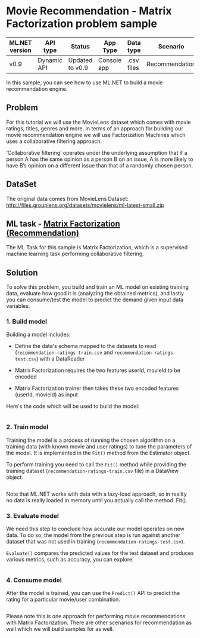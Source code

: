 # Movie Recommendation - Matrix Factorization problem sample

| ML.NET version | API type          | Status                        | App Type    | Data type | Scenario            | ML Task                   | Algorithms                  |
|----------------|-------------------|-------------------------------|-------------|-----------|---------------------|---------------------------|-----------------------------|
| v0.9   | Dynamic API | Updated to v0.9 | Console app | .csv files | Recommendation | Matrix Factorization | MatrixFactorizationTrainer|

In this sample, you can see how to use ML.NET to build a movie recommendation engine. 


## Problem
For this tutorial we will use the MovieLens dataset which comes with movie ratings, titles, genres and more.  In terms of an approach for building our movie recommendation engine we will use Factorization Machines which uses a collaborative filtering approach. 

‘Collaborative filtering’ operates under the underlying assumption that if a person A has the same opinion as a person B on an issue, A is more likely to have B’s opinion on a different issue than that of a randomly chosen person. 

## DataSet
The original data comes from MovieLens Dataset:
http://files.grouplens.org/datasets/movielens/ml-latest-small.zip

## ML task - [Matrix Factorization (Recommendation)](https://docs.microsoft.com/en-us/dotnet/machine-learning/resources/tasks#recommendation)

The ML Task for this sample is Matrix Factorization, which is a supervised machine learning task performing collaborative filtering. 

## Solution

To solve this problem, you build and train an ML model on existing training data, evaluate how good it is (analyzing the obtained metrics), and lastly you can consume/test the model to predict the demand given input data variables.

### 1. Build model

Building a model includes: 

* Define the data's schema mapped to the datasets to read (`recommendation-ratings-train.csv` and `recommendation-ratings-test.csv`) with a DataReader

* Matrix Factorization requires the two features userId, movieId to be encoded

* Matrix Factorization trainer then takes these two encoded features (userId, movieId) as input 

Here's the code which will be used to build the model:
```csharp --project ./MovieRecommendation/MovieRecommendation/MovieRecommendation.csproj --session movieRecommendation ./MovieRecommendation/MovieRecommendation/Program.cs --region build_model
```


### 2. Train model
Training the model is a process of running the chosen algorithm on a training data (with known movie and user ratings) to tune the parameters of the model. It is implemented in the `Fit()` method from the Estimator object. 

To perform training you need to call the `Fit()` method while providing the training dataset (`recommendation-ratings-train.csv` file) in a DataView object.

```csharp --project ./MovieRecommendation/MovieRecommendation/MovieRecommendation.csproj --session movieRecommendation  ./MovieRecommendation/MovieRecommendation/Program.cs --region train_model
```
Note that ML.NET works with data with a lazy-load approach, so in reality no data is really loaded in memory until you actually call the method .Fit().

### 3. Evaluate model
We need this step to conclude how accurate our model operates on new data. To do so, the model from the previous step is run against another dataset that was not used in training (`recommendation-ratings-test.csv`). 

`Evaluate()` compares the predicted values for the test dataset and produces various metrics, such as accuracy, you can explore.

```csharp --project ./MovieRecommendation/MovieRecommendation/MovieRecommendation.csproj --session movieRecommendation   ./MovieRecommendation/MovieRecommendation/Program.cs --region evaluate_model
```

### 4. Consume model
After the model is trained, you can use the `Predict()` API to predict the rating for a particular movie/user combination. 
```csharp --project ./MovieRecommendation/MovieRecommendation/MovieRecommendation.csproj --session movieRecommendation      ./MovieRecommendation/MovieRecommendation/Program.cs --region prediction       
```
Please note this is one approach for performing movie recommendations with Matrix Factorization. There are other scenarios for recommendation as well which we will build samples for as well. 

